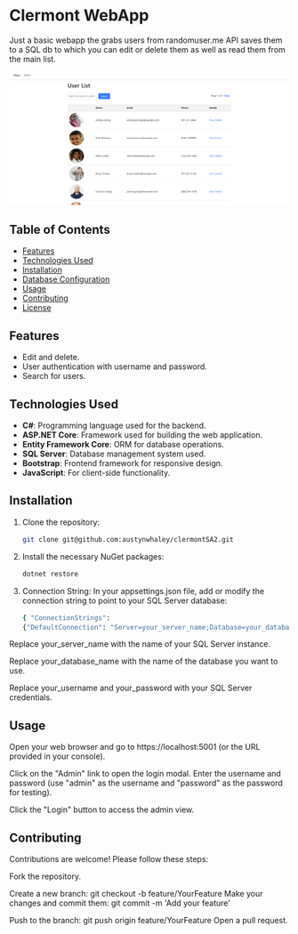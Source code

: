 # Clermont WebApp

Just a basic webapp the grabs users from randomuser.me API saves them to a SQL db to which you can edit or delete them as well as read them from the main list.

![alt text](image.png)

## Table of Contents

- [Features](#features)
- [Technologies Used](#technologies-used)
- [Installation](#installation)
- [Database Configuration](#database-configuration)
- [Usage](#usage)
- [Contributing](#contributing)
- [License](#license)

## Features
- Edit and delete.
- User authentication with username and password.
- Search for users.

## Technologies Used

- **C#**: Programming language used for the backend.
- **ASP.NET Core**: Framework used for building the web application.
- **Entity Framework Core**: ORM for database operations.
- **SQL Server**: Database management system used.
- **Bootstrap**: Frontend framework for responsive design.
- **JavaScript**: For client-side functionality.

## Installation

1. Clone the repository:
   ```bash
   git clone git@github.com:austynwhaley/clermontSA2.git
2. Install the necessary NuGet packages:
   ```bash
   dotnet restore
3. Connection String: In your appsettings.json file, add or modify the connection string to point to your SQL Server database:
   ```bash
   { "ConnectionStrings": 
   {"DefaultConnection": "Server=your_server_name;Database=your_database_name;User Id=your_username;Password=your_password;"}}

Replace your_server_name with the name of your SQL Server instance.

Replace your_database_name with the name of the database you want to use.

Replace your_username and your_password with your SQL Server credentials.

## Usage
Open your web browser and go to https://localhost:5001 (or the URL provided in your console).

Click on the "Admin" link to open the login modal.
Enter the username and password (use "admin" as the username and "password" as the password for testing).

Click the "Login" button to access the admin view.

## Contributing
Contributions are welcome! Please follow these steps:

Fork the repository.

Create a new branch: git checkout -b feature/YourFeature
Make your changes and commit them: git commit -m 'Add your feature'

Push to the branch: git push origin feature/YourFeature
Open a pull request.